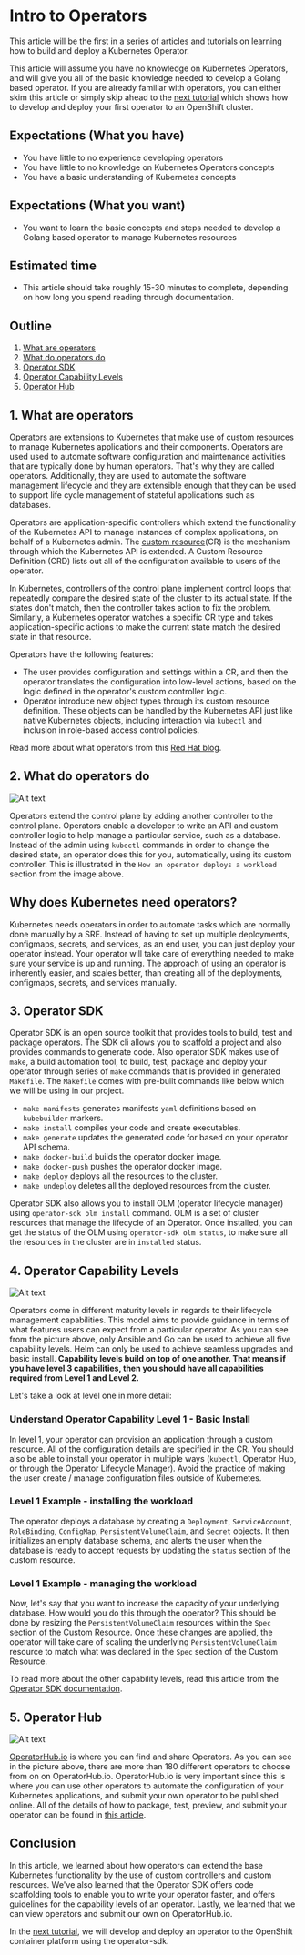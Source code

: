 # Intro to Operators

This article will be the first in a series of articles and tutorials on learning how to build and deploy 
a Kubernetes Operator. 

This article will assume you have no knowledge on Kubernetes Operators, and will 
give you all of the basic knowledge needed to develop a
Golang based operator. If you are already familiar with operators, you can either skim this article or 
simply skip ahead to the [next tutorial](https://github.ibm.com/TT-ISV-org/operator/blob/main/BEGINNER_TUTORIAL.md) which shows how to develop and deploy your first operator to 
an OpenShift cluster.

## Expectations (What you have)
* You have little to no experience developing operators
* You have little to no knowledge on Kubernetes Operators concepts
* You have a basic understanding of Kubernetes concepts

## Expectations (What you want)
* You want to learn the basic concepts and steps needed to develop a Golang based operator to manage Kubernetes resources

## Estimated time
* This article should take roughly 15-30 minutes to complete, depending on how long you spend reading through 
documentation.

## Outline
1. [What are operators](#1-What-are-operators)
1. [What do operators do](#2-what-do-operators-do)
1. [Operator SDK](#3-Operator-SDK)
1. [Operator Capability Levels](#4-operator-capability-levels)
1. [Operator Hub](#5-Operator-Hub)

## 1. What are operators
[Operators](https://kubernetes.io/docs/concepts/extend-kubernetes/operator/) are extensions to Kubernetes that make use of custom resources 
to manage Kubernetes applications and their components. Operators are used used to automate software configuration and maintenance activities 
that are typically done by human operators. That's why they are called operators. Additionally, they are used to automate the software 
management lifecycle and they are extensible enough that they can be used to support life cycle management of stateful applications such as databases.

Operators are application-specific controllers which extend the functionality of the Kubernetes API to manage instances of complex applications, on behalf of a Kubernetes admin. The [custom resource](https://kubernetes.io/docs/concepts/extend-kubernetes/api-extension/custom-resources/)(CR) is the mechanism through which the Kubernetes API is extended. 
A Custom Resource Definition (CRD) lists out all of the configuration available to users of the operator. 

In Kubernetes, controllers of the
control plane implement control loops that repeatedly compare the desired state of the cluster to its actual state. If the states don't match,
then the controller takes action to fix the problem. Similarly, a Kubernetes operator watches a specific CR type and takes application-specific actions to make the current state match the desired state in that resource.

Operators have the following features:

* The user provides configuration and settings within a CR, and then the operator translates the configuration into low-level actions,
based on the logic defined in the operator's custom controller logic.
* Operator introduce new object types through its custom resource definition. These objects can be handled by the Kubernetes API just like
native Kubernetes objects, including interaction via `kubectl` and inclusion in role-based access control policies.


Read more about what operators from this [Red Hat blog](https://www.redhat.com/en/topics/containers/what-is-a-kubernetes-operator).

## 2. What do operators do

![Alt text](./images/operator-interactions.png)

Operators extend the control plane by adding another controller to the control plane. Operators enable a developer to write an API and custom controller logic to help manage 
a particular service, such as a database. Instead of the admin using `kubectl` commands 
in order to change the desired state, an operator does this for you, automatically, using 
its custom controller. This is illustrated in the `How an operator deploys a workload` section
from the image above.
 
## Why does Kubernetes need operators?

Kubernetes needs operators in order to automate tasks which are normally done manually by a 
SRE. Instead of having to set up multiple deployments, configmaps, secrets, and services, as 
an end user, you can just deploy your operator instead. Your operator will take care of everything
needed to make sure your service is up and running. The approach of using an operator is 
inherently easier, and scales better, than creating all of the deployments, configmaps, secrets, and services manually. 

## 3. Operator SDK

Operator SDK is an open source toolkit that provides tools to build, test and package operators. The SDK cli allows you to scaffold a project and also provides commands to generate code. Also operator SDK makes use of `make`, a build automation tool, to build, test, package and deploy your operator through series of `make` commands that is provided in generated `Makefile`. The `Makefile` comes with pre-built commands like below which we will be using in our project.

* `make manifests` generates manifests `yaml` definitions based on `kubebuilder` markers.
* `make install` compiles your code and create executables.
* `make generate` updates the generated code for based on your operator API schema.
* `make docker-build` builds the operator docker image.
* `make docker-push` pushes the operator docker image.
* `make deploy` deploys all the resources to the cluster.
* `make undeploy` deletes all the deployed resources from the cluster.

Operator SDK also allows you to install OLM (operator lifecycle manager) using `operator-sdk olm install` command. OLM is a set of cluster resources that manage the lifecycle of an Operator. Once installed, you can get the status of the OLM using `operator-sdk olm status`, to make sure all the resources in the cluster are in `installed` status.

## 4. Operator Capability Levels

![Alt text](./images/operator-capability-level.png)

Operators come in different maturity levels in regards to their lifecycle management capabilities. This model aims to provide 
guidance in terms of what features users can expect from a particular operator. As you can see from the picture above, only
Ansible and Go can be used to achieve all five capability levels. Helm can only be used to achieve seamless upgrades and basic install. <b>Capability levels build on top of one another. That means if you have level 3 capabilities, then you should have all capabilities required from Level 1 and Level 2.</b>

Let's take a look at level one in more detail:

### Understand Operator Capability Level 1 - Basic Install 

In level 1, your operator can provision an application through a custom resource. All of the configuration
details are specified in the CR. You should also be able to install your operator in multiple ways (`kubectl`, Operator Hub, 
or through the Operator Lifecycle Manager). Avoid the practice of making the user create / manage configuration files outside
of Kubernetes.

### Level 1 Example - installing the workload

The operator deploys a database by creating a `Deployment`, `ServiceAccount`, `RoleBinding`, `ConfigMap`, `PersistentVolumeClaim`,
and `Secret` objects. It then initializes an empty database schema, and alerts the user when the database is ready to accept requests by updating the `status` section of the custom resource.


### Level 1 Example - managing the workload

Now, let's say that you want to increase the capacity of your underlying database. How would you do this through the operator?
This should be done by resizing the `PersistentVolumeClaim` resources within the `Spec` section of the Custom Resource. Once 
these changes are applied, the operator will take care of scaling the underlying `PersistentVolumeClaim` resource to match 
what was declared in the `Spec` section of the Custom Resource. 

To read more about the other capability levels, read this article from the [Operator SDK documentation](https://sdk.operatorframework.io/docs/advanced-topics/operator-capabilities/operator-capabilities/).

## 5. Operator Hub

![Alt text](./images/operator-capability-level.png)

[OperatorHub.io](https://operatorhub.io/) is where you can find and share Operators. As you can see in the picture above, there
are more than 180 different operators to choose from on on OperatorHub.io. OperatorHub.io is very important since this is where 
you can use other operators to automate the configuration of your Kubernetes applications, and submit your own operator to be published online. All of the details of how to package, test, preview, and submit your operator can be found in [this article](https://operatorhub.io/contribute). 

## Conclusion
In this article, we learned about how operators can extend the base Kubernetes functionality 
by the use of custom controllers and custom resources. We've also learned that the Operator SDK offers code scaffolding 
tools to enable you to write your operator faster, and offers guidelines for the capability levels of an operator. Lastly,
we learned that we can view operators and submit our own on OperatorHub.io.

In the [next tutorial](https://github.ibm.com/TT-ISV-org/operator/blob/main/BEGINNER_TUTORIAL.md), we will develop and deploy 
an operator to the OpenShift container platform using the operator-sdk.

<!-- ### Sources

The information in this article can be found in a few different sources:

* Kubernetes Operators by Jason Doies and Joshua Wood (O'Reilly)

* http://kublr.com/blog/understanding-kubernetes-operators

* https://kubernetes.io/docs/concepts/extend-kubernetes/operator/

* https://www.redhat.com/en/topics/containers/what-is-a-kubernetes-operator -->

<!-- 


**To understand how Operators work at a high level, first we need to understand some of the basic features of how Kubernetes works**, features which Operators take advantage of.

### Workloads on Kubernetes

<center><div><img src="./images/operator-workload.png" /></div></center>

A "workload" is an application running on Kubernetes. Usually, this is done in as a `Deployment`. A [`Deployment`](https://kubernetes.io/docs/concepts/workloads/controllers/deployment/) runs a set of pod replicas which just ensures that a certain amount of pods are running at a given time. 

Once your application is running, you can make it available as a `Service`. A [`Service`](https://kubernetes.io/docs/concepts/services-networking/service/) is a way to expose an application running on a set of Pods as an endpoint, so that other client applications can invoke your 
service. 

## How Kubernetes works 
Each Kubernetes cluster consists of the components that make up the control plane (more on that later) and at least one worker machine 
called a `node`.  A node may be a physical or virtual machine. The worker nodes host the 
application workload in the form of Pods. More worker nodes on more computers provide more 
capacity for running workloads.

The [control plane](https://kubernetes.io/docs/reference/glossary/?all=true#term-control-plane) manages the worker nodes and Pods in your cluster.

### Control Plane Components -->

<!-- ![Alt text](./images/components-of-kubernetes.svg) -->
<!-- <img src="./images/components-of-kubernetes"> -->
<!-- 
The two control plane components that are very important for operator development are
the `kube-apiserver` (also known as API server or Kubernetes API) and the `kube-controller-manager`.
Whenever an admin works with a tool such as the 
`kubectl` CLI, the admin is using the `kube-apiserver` to tell the control plane to manage the cluster in a 
certain way. When we deploy a workload, the `kube-controller-manager` will use its controllers to update resources so that the actual state is the same as the desired state.

To learn more about control plane components, read from the [official Kubernetes documentation](https://kubernetes.io/docs/concepts/overview/components/#control-plane-components). 

## Controllers

A control loop is a loop which regulates the state of the system. **The control loop is the heart of Kubernetes and its declaritive system.** In Kubernetes, controllers are control 
loops that watch the current state of the cluster. Each controller tries to move the current
state closer to the desired state.

### Desired State and Current State
A cluster has two states: the desired (or expected) state, and the current state.

If those two states differ, the [controller](https://kubernetes.io/docs/concepts/architecture/controller/) will communicate with the API server
to create, delete, or update resources until the `current state` is the same as the `desired state`. Cluster administrators 
are able to change the desired state of the cluster by issuing commands such as `kubectl create` 
or `kubectl apply -f`.

**You will see `spec` used a lot throughout Kubernetes documentation and that refers to `desired state`. In turn, `status` refers to current state.** 

### Controller pattern
Each controller will watch one specific type of Kubernetes resource. Each resource will have a 
field called `spec` which is the `desired state` of that resource. When it comes to operators we will be using the controller pattern to create a custom controller and a custom resource, and have our controller watch our custom resource.

The controller for that resource is responsible for bringing the `current state`
to be closer (and eventually be equal) to the `desired state` using the API server. Read 
more about this topic [here](https://kubernetes.io/docs/concepts/architecture/controller/#controller-pattern).

### Kubernetes Design

![Alt text](./images/operator-reconciliation-kube-only.png)

Kubernetes uses lots of different controllers which each manage one aspect of the cluster. To align the current state with the desired state, the `kube-controller-manager` iterates through a set of controllers (Deployment controller, Job controller, etc.) in an infinite loop that detects how current state is different from desired state and adjusts current state to eliminate (attempt to eliminate) those differences. 

Controllers can act on core resources such as deployments or services, which are typically part of the Kubernetes controller manager in the control plane, or can watch and manipulate user-defined custom resources. The user-defined custom resources are what an operator helps manage.  -->

<!-- 
## Custom Resources
A Custom Resource is how we can extend the Kubernetes API. A [Custom Resource Definition](https://kubernetes.io/docs/concepts/extend-kubernetes/api-extension/custom-resources/#customresourcedefinitions) is a 
type of resource in Kubernetes which defines a Custom Resource and all of the fields that 
are associated with a particular resource. 

When we develop an operator, we will use the SDK to create our API file, i.e. our `*_types.go` file.
The operator SDK has a utility function which will help us automatically generate CRD's from our 
API file. More on this in the next tutorial.

High-level configuration is inputted by the user in the CR, and then the operator takes 
whatever action is necessary as indicated by the custom controller logic (the reconcile function we will write in the next tutorial) to ensure the actual state matches the desired state.

## Custom Controllers

![Alt text](./images/operator-reconciliation.png)

Like other controllers, Operator controllers watch for a particular type of resource, which is defined 
in the Custom Resource Definition. Once a user inputs values into the custom resource, the 
desired state of the custom resource has changed, and the Operator API is invoked. Meanwhile, the Operator's custom controller is running its control loop so it sees these changes and it works to reconcile the changes.
From the picture above, you can see that the operator controller calls the Kube API to manage your particular service. The scenarios that it calls the Kube API are programmed into the custom controller. The Kube API will in turn 
change the cluster's desired state to be what is specified by the Operator Controller. From
this point, all that happens in the cluster is the same that happens when an admin uses 
the `kubectl` command - the Kubernetes core controllers will act on the differences between
the current state and the desired state, and reconcile the differences.  -->
